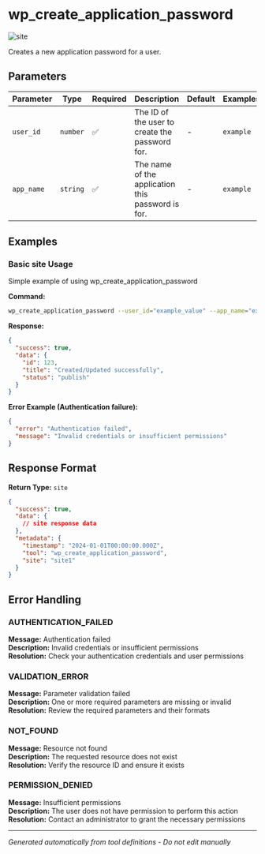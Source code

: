 # wp_create_application_password

![site](https://img.shields.io/badge/category-site-lightblue)

Creates a new application password for a user.

## Parameters

| Parameter | Type | Required | Description | Default | Examples |
|-----------|------|----------|-------------|---------|----------|
| `user_id` | `number` | ✅ | The ID of the user to create the password for. | - | `example` |
| `app_name` | `string` | ✅ | The name of the application this password is for. | - | `example` |

## Examples

### Basic site Usage

Simple example of using wp_create_application_password

**Command:**
```bash
wp_create_application_password --user_id="example_value" --app_name="example_value"
```

**Response:**
```json
{
  "success": true,
  "data": {
    "id": 123,
    "title": "Created/Updated successfully",
    "status": "publish"
  }
}
```

**Error Example (Authentication failure):**
```json
{
  "error": "Authentication failed",
  "message": "Invalid credentials or insufficient permissions"
}
```






## Response Format

**Return Type:** `site`

```json
{
  "success": true,
  "data": {
    // site response data
  },
  "metadata": {
    "timestamp": "2024-01-01T00:00:00.000Z",
    "tool": "wp_create_application_password",
    "site": "site1"
  }
}
```

## Error Handling

### AUTHENTICATION_FAILED

**Message:** Authentication failed  
**Description:** Invalid credentials or insufficient permissions  
**Resolution:** Check your authentication credentials and user permissions


### VALIDATION_ERROR

**Message:** Parameter validation failed  
**Description:** One or more required parameters are missing or invalid  
**Resolution:** Review the required parameters and their formats


### NOT_FOUND

**Message:** Resource not found  
**Description:** The requested resource does not exist  
**Resolution:** Verify the resource ID and ensure it exists


### PERMISSION_DENIED

**Message:** Insufficient permissions  
**Description:** The user does not have permission to perform this action  
**Resolution:** Contact an administrator to grant the necessary permissions




---

*Generated automatically from tool definitions - Do not edit manually*
